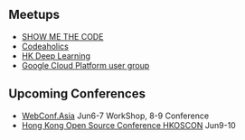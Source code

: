## Meetups
- [SHOW ME THE CODE](https://www.facebook.com/groups/1122128014540022/)
- [Codeaholics](https://www.facebook.com/codeaholics/)
- [HK Deep Learning](https://www.facebook.com/groups/170776840085989/)
- [Google Cloud Platform user group](https://www.facebook.com/groups/gcpughk/)

## Upcoming Conferences
- [WebConf.Asia](https://www.webconf.asia/) Jun6-7 WorkShop, 8-9 Conference
- [Hong Kong Open Source Conference HKOSCON](https://hkoscon.org/2018/) Jun9-10
